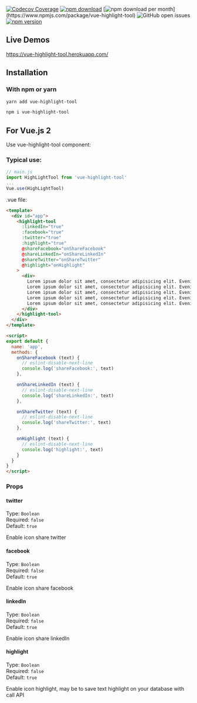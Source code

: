 [![Codecov Coverage](https://img.shields.io/codecov/c/github/sun-asterisk-research/vue-highlight-tool/master.svg?style=flat-square)](https://codecov.io/gh/sun-asterisk-research/vue-highlight-tool/)
[![npm download](https://img.shields.io/npm/dt/vue-highlight-tool.svg?maxAge=30)](https://www.npmjs.com/package/vue-highlight-tool)
[![npm download per month](https://img.shields.io/npm/dm/vue-highlight-tool.svg?)](https://www.npmjs.com/package/vue-highlight-tool)
![GitHub open issues](https://img.shields.io/github/issues/sun-asterisk-research/vue-highlight-tool)
[![npm version](https://img.shields.io/npm/v/vue-highlight-tool.svg)](https://www.npmjs.com/package/vue-highlight-tool)

## Live Demos

https://vue-highlight-tool.herokuapp.com/

## Installation

### With npm or yarn

```bash
yarn add vue-highlight-tool

npm i vue-highlight-tool
```

## For Vue.js 2

Use vue-highlight-tool component:

### Typical use:

```js
// main.js
import HighLightTool from 'vue-highlight-tool'
...
Vue.use(HighLightTool)
```

.vue file:

```html
<template>
  <div id="app">
    <highlight-tool
      :linkedIn="true"
      :facebook="true"
      :twitter="true"
      :highlight="true"
      @shareFacebook="onShareFacebook"
      @shareLinkedIn="onShareLinkedIn"
      @shareTwitter="onShareTwitter"
      @highlight="onHighlight"
    >
      <div>
        Lorem ipsum dolor sit amet, consectetur adipisicing elit. Eveniet at debitis deserunt, optio rem eaque obcaecati non possimus nisi assumenda architecto exercitationem dolore quo praesentium, deleniti reiciendis sed ab nihil!
        Lorem ipsum dolor sit amet, consectetur adipisicing elit. Eveniet at debitis deserunt, optio rem eaque obcaecati non possimus nisi assumenda architecto exercitationem dolore quo praesentium, deleniti reiciendis sed ab nihil!
        Lorem ipsum dolor sit amet, consectetur adipisicing elit. Eveniet at debitis deserunt, optio rem eaque obcaecati non possimus nisi assumenda architecto exercitationem dolore quo praesentium, deleniti reiciendis sed ab nihil!
        Lorem ipsum dolor sit amet, consectetur adipisicing elit. Eveniet at debitis deserunt, optio rem eaque obcaecati non possimus nisi assumenda architecto exercitationem dolore quo praesentium, deleniti reiciendis sed ab nihil!
        Lorem ipsum dolor sit amet, consectetur adipisicing elit. Eveniet at debitis deserunt, optio rem eaque obcaecati non possimus nisi assumenda architecto exercitationem dolore quo praesentium, deleniti reiciendis sed ab nihil!
      </div>
    </highlight-tool>
  </div>
</template>

<script>
export default {
  name: 'app',
  methods: {
    onShareFacebook (text) {
      // eslint-disable-next-line
      console.log('shareFacebook:', text)
    },

    onShareLinkedIn (text) {
      // eslint-disable-next-line
      console.log('shareLinkedIn:', text)
    },

    onShareTwitter (text) {
      // eslint-disable-next-line
      console.log('shareTwitter:', text)
    },

    onHighlight (text) {
      // eslint-disable-next-line
      console.log('highlight:', text)
    }
  }
}
</script>
```
### Props

#### twitter

Type: `Boolean`<br>
Required: `false`<br>
Default: `true`

Enable icon share twitter

#### facebook

Type: `Boolean`<br>
Required: `false`<br>
Default: `true`

Enable icon share facebook

#### linkedIn

Type: `Boolean`<br>
Required: `false`<br>
Default: `true`

Enable icon share linkedIn

#### highlight

Type: `Boolean`<br>
Required: `false`<br>
Default: `true`

Enable icon highlight, may be to save text highlight on your database with call API
